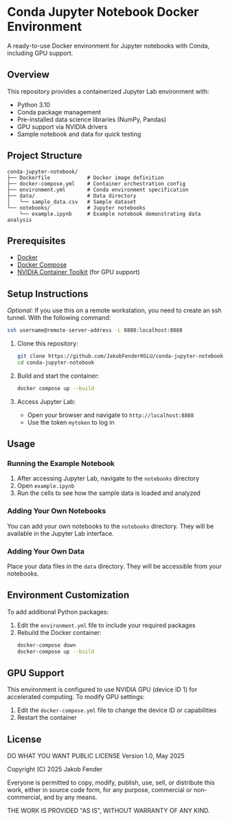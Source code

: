 # Conda Jupyter Notebook Docker Environment

A ready-to-use Docker environment for Jupyter notebooks with Conda, including GPU support.

## Overview

This repository provides a containerized Jupyter Lab environment with:
- Python 3.10
- Conda package management
- Pre-installed data science libraries (NumPy, Pandas)
- GPU support via NVIDIA drivers
- Sample notebook and data for quick testing

## Project Structure

```
conda-jupyter-notebook/
├── Dockerfile            # Docker image definition
├── docker-compose.yml    # Container orchestration config
├── environment.yml       # Conda environment specification
├── data/                 # Data directory
│   └── sample_data.csv   # Sample dataset
└── notebooks/            # Jupyter notebooks
    └── example.ipynb     # Example notebook demonstrating data analysis
```

## Prerequisites

- [Docker](https://www.docker.com/get-started)
- [Docker Compose](https://docs.docker.com/compose/install/)
- [NVIDIA Container Toolkit](https://github.com/NVIDIA/nvidia-docker) (for GPU support)

## Setup Instructions

*Optional:*
If you use this on a remote workstation, you need to create an ssh tunnel. With the following command:
```bash
ssh username@remote-server-address -L 8888:localhost:8888 
```

1. Clone this repository:
   ```bash
   git clone https://github.com/JakobFenderHSLU/conda-jupyter-notebook
   cd conda-jupyter-notebook
   ```

2. Build and start the container:
   ```bash
   docker compose up --build
   ```

3. Access Jupyter Lab:
   - Open your browser and navigate to `http://localhost:8888`
   - Use the token `mytoken` to log in

## Usage

### Running the Example Notebook

1. After accessing Jupyter Lab, navigate to the `notebooks` directory
2. Open `example.ipynb`
3. Run the cells to see how the sample data is loaded and analyzed

### Adding Your Own Notebooks

You can add your own notebooks to the `notebooks` directory. They will be available in the Jupyter Lab interface.

### Adding Your Own Data

Place your data files in the `data` directory. They will be accessible from your notebooks.

## Environment Customization

To add additional Python packages:

1. Edit the `environment.yml` file to include your required packages
2. Rebuild the Docker container:
   ```bash
   docker-compose down
   docker-compose up --build
   ```

## GPU Support

This environment is configured to use NVIDIA GPU (device ID 1) for accelerated computing. To modify GPU settings:

1. Edit the `docker-compose.yml` file to change the device ID or capabilities
2. Restart the container

## License

DO WHAT YOU WANT PUBLIC LICENSE
Version 1.0, May 2025

Copyright (C) 2025 Jakob Fender

Everyone is permitted to copy, modify, publish, use, sell, or distribute this work, either in source code form, for any purpose, commercial or non-commercial, and by any means.

THE WORK IS PROVIDED "AS IS", WITHOUT WARRANTY OF ANY KIND.